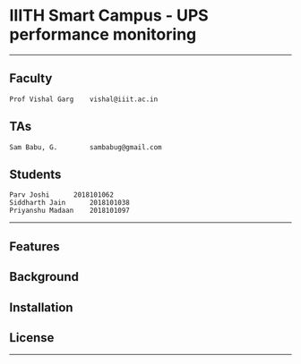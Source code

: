 # IIITH Smart Campus - UPS performance monitoring

************************************

## Faculty
	Prof Vishal Garg	vishal@iiit.ac.in

## TAs
	Sam Babu, G.		sambabug@gmail.com

## Students
	Parv Joshi		2018101062
	Siddharth Jain		2018101038
	Priyanshu Madaan	2018101097

************************************

## Features

## Background

## Installation

## License

************************************
